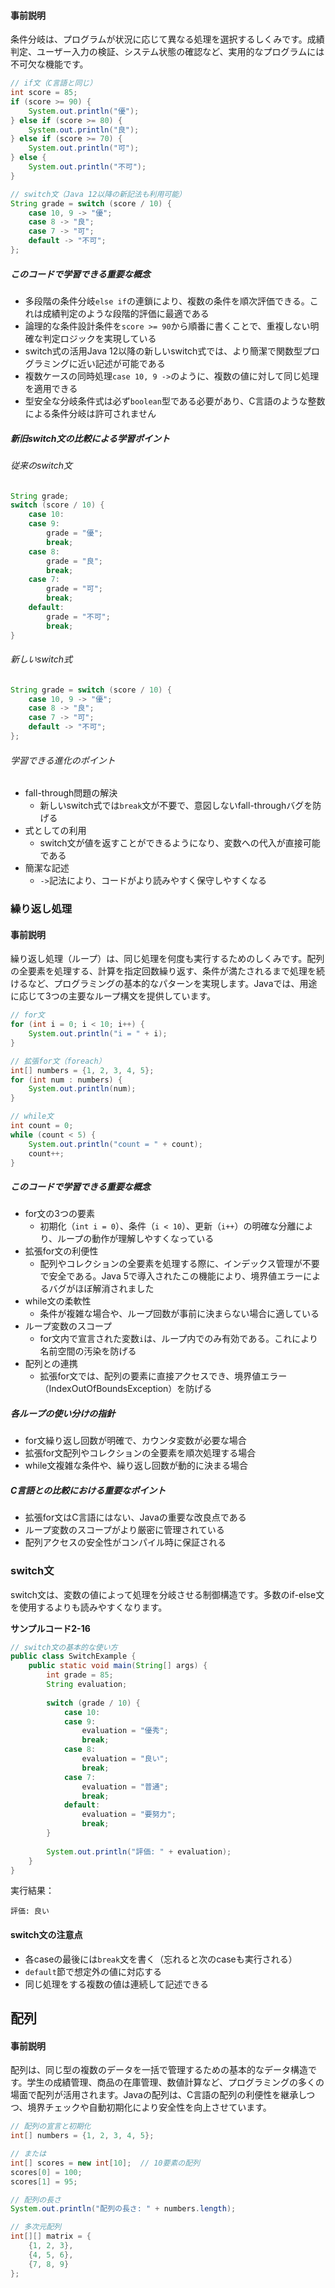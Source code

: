 <!-- 
校正チャンク情報
================
元ファイル: chapter02-getting-started.md
チャンク: 5/9
行範囲: 749 - 943
作成日時: 2025-08-02 22:43:26

校正時の注意事項:
- 文章の流れは前後のチャンクを考慮してください
- このヘッダーとフッターは校正対象外です
- 校正が完了したらステータスを「completed」に変更してください
================
-->

#### 事前説明
条件分岐は、プログラムが状況に応じて異なる処理を選択するしくみです。成績判定、ユーザー入力の検証、システム状態の確認など、実用的なプログラムには不可欠な機能です。

```java
// if文（C言語と同じ）
int score = 85;
if (score >= 90) {
    System.out.println("優");
} else if (score >= 80) {
    System.out.println("良");
} else if (score >= 70) {
    System.out.println("可");
} else {
    System.out.println("不可");
}

// switch文（Java 12以降の新記法も利用可能）
String grade = switch (score / 10) {
    case 10, 9 -> "優";
    case 8 -> "良";
    case 7 -> "可";
    default -> "不可";
};
```

##### このコードで学習できる重要な概念

- 多段階の条件分岐`else if`の連鎖により、複数の条件を順次評価できる。これは成績判定のような段階的評価に最適である
- 論理的な条件設計条件を`score >= 90`から順番に書くことで、重複しない明確な判定ロジックを実現している
- switch式の活用Java 12以降の新しいswitch式では、より簡潔で関数型プログラミングに近い記述が可能である
- 複数ケースの同時処理`case 10, 9 ->`のように、複数の値に対して同じ処理を適用できる
- 型安全な分岐条件式は必ず`boolean`型である必要があり、C言語のような整数による条件分岐は許可されません

##### 新旧switch文の比較による学習ポイント

###### 従来のswitch文

```java
String grade;
switch (score / 10) {
    case 10:
    case 9:
        grade = "優";
        break;
    case 8:
        grade = "良";
        break;
    case 7:
        grade = "可";
        break;
    default:
        grade = "不可";
        break;
}
```

###### 新しいswitch式

```java
String grade = switch (score / 10) {
    case 10, 9 -> "優";
    case 8 -> "良";
    case 7 -> "可";
    default -> "不可";
};
```

###### 学習できる進化のポイント
- fall-through問題の解決
    + 新しいswitch式では`break`文が不要で、意図しないfall-throughバグを防げる
- 式としての利用
    + switch文が値を返すことができるようになり、変数への代入が直接可能である
- 簡潔な記述
    + `->`記法により、コードがより読みやすく保守しやすくなる

### 繰り返し処理

#### 事前説明
繰り返し処理（ループ）は、同じ処理を何度も実行するためのしくみです。配列の全要素を処理する、計算を指定回数繰り返す、条件が満たされるまで処理を続けるなど、プログラミングの基本的なパターンを実現します。Javaでは、用途に応じて3つの主要なループ構文を提供しています。

```java
// for文
for (int i = 0; i < 10; i++) {
    System.out.println("i = " + i);
}

// 拡張for文（foreach）
int[] numbers = {1, 2, 3, 4, 5};
for (int num : numbers) {
    System.out.println(num);
}

// while文
int count = 0;
while (count < 5) {
    System.out.println("count = " + count);
    count++;
}
```

##### このコードで学習できる重要な概念

- for文の3つの要素
    + 初期化（`int i = 0`）、条件（`i < 10`）、更新（`i++`）の明確な分離により、ループの動作が理解しやすくなっている
- 拡張for文の利便性
    + 配列やコレクションの全要素を処理する際に、インデックス管理が不要で安全である。Java 5で導入されたこの機能により、境界値エラーによるバグがほぼ解消されました
- while文の柔軟性
    + 条件が複雑な場合や、ループ回数が事前に決まらない場合に適している
- ループ変数のスコープ
    + for文内で宣言された変数`i`は、ループ内でのみ有効である。これにより名前空間の汚染を防げる
- 配列との連携
    + 拡張for文では、配列の要素に直接アクセスでき、境界値エラー（IndexOutOfBoundsException）を防げる

##### 各ループの使い分けの指針

- for文繰り返し回数が明確で、カウンタ変数が必要な場合
- 拡張for文配列やコレクションの全要素を順次処理する場合
- while文複雑な条件や、繰り返し回数が動的に決まる場合

##### C言語との比較における重要なポイント

- 拡張for文はC言語にはない、Javaの重要な改良点である
- ループ変数のスコープがより厳密に管理されている
- 配列アクセスの安全性がコンパイル時に保証される

### switch文

switch文は、変数の値によって処理を分岐させる制御構造です。多数のif-else文を使用するよりも読みやすくなります。

<span class="listing-number">**サンプルコード2-16**</span>

```java
// switch文の基本的な使い方
public class SwitchExample {
    public static void main(String[] args) {
        int grade = 85;
        String evaluation;
        
        switch (grade / 10) {
            case 10:
            case 9:
                evaluation = "優秀";
                break;
            case 8:
                evaluation = "良い";
                break;
            case 7:
                evaluation = "普通";
                break;
            default:
                evaluation = "要努力";
                break;
        }
        
        System.out.println("評価: " + evaluation);
    }
}
```

実行結果：
```
評価: 良い
```

#### switch文の注意点

- 各caseの最後には`break`文を書く（忘れると次のcaseも実行される）
- `default`節で想定外の値に対応する
- 同じ処理をする複数の値は連続して記述できる

## 配列

#### 事前説明
配列は、同じ型の複数のデータを一括で管理するための基本的なデータ構造です。学生の成績管理、商品の在庫管理、数値計算など、プログラミングの多くの場面で配列が活用されます。Javaの配列は、C言語の配列の利便性を継承しつつ、境界チェックや自動初期化により安全性を向上させています。

```java
// 配列の宣言と初期化
int[] numbers = {1, 2, 3, 4, 5};

// または
int[] scores = new int[10];  // 10要素の配列
scores[0] = 100;
scores[1] = 95;

// 配列の長さ
System.out.println("配列の長さ: " + numbers.length);

// 多次元配列
int[][] matrix = {
    {1, 2, 3},
    {4, 5, 6},
    {7, 8, 9}
};
```



<!-- 
================
チャンク 5/9 の終了
校正ステータス: [ ] 未完了 / [ ] 完了
================
-->
